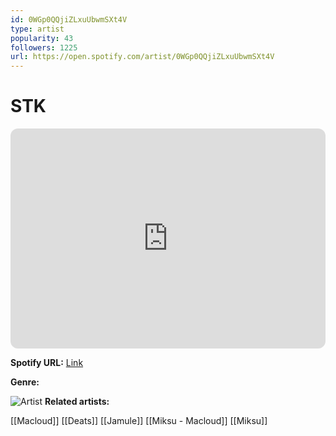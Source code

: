 ```yaml
---
id: 0WGp0QQjiZLxuUbwmSXt4V
type: artist
popularity: 43
followers: 1225
url: https://open.spotify.com/artist/0WGp0QQjiZLxuUbwmSXt4V
---
```

# STK

<iframe style="border-radius:12px" src="https://open.spotify.com/embed/artist/0WGp0QQjiZLxuUbwmSXt4V" width="100%" height="352" frameBorder="0" allowfullscreen="" allow="autoplay; clipboard-write; encrypted-media; fullscreen; picture-in-picture" loading="lazy"></iframe>

**Spotify URL:** [Link](https://open.spotify.com/artist/0WGp0QQjiZLxuUbwmSXt4V)

**Genre:** 

![Artist](https://i.scdn.co/image/ab6761610000e5eb067db681f1f9150652468e34)
**Related artists:**

[[Macloud]]
[[Deats]]
[[Jamule]]
[[Miksu - Macloud]]
[[Miksu]]
